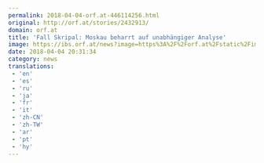 ```yaml
---
permalink: 2018-04-04-orf.at-446114256.html
original: http://orf.at/stories/2432913/
domain: orf.at
title: 'Fall Skripal: Moskau beharrt auf unabhängiger Analyse'
image: https://ibs.orf.at/news?image=https%3A%2F%2Forf.at%2Fstatic%2Fimages%2Fsite%2Fnews%2F20180414%2Frussland_grossbritannien_skripal_uno_pure_ap.4811684.jpg
date: 2018-04-04 20:31:34
category: news
translations: 
 - 'en'
 - 'es'
 - 'ru'
 - 'ja'
 - 'fr'
 - 'it'
 - 'zh-CN'
 - 'zh-TW'
 - 'ar'
 - 'pt'
 - 'hy'
---
```


